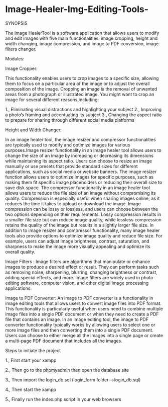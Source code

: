 # Image-Healer-Img-Editing-Tools-

SYNOPSIS 

  The Image HealerTool is a software application that allows users to modify and edit images with five main functionalities: image cropping, height and width changing, image compression, and image to PDF conversion, image filters changer.

Modules:

Image Cropper: 

  This functionality enables users to crop images to a specific size, allowing them to focus on a particular area of the image or to adjust the overall composition of the image. Cropping an image is the removal of unwanted areas from a photograph or illustrated image. You might want to crop an image for several different reasons,including:
  
 1., Eliminating visual distractions and highlighting your subject
 2., Improving a photo’s framing and accentuating its subject
 3., Changing the aspect ratio to prepare for sharing through different social media platforms

Height and Width Changer:

  In an image healer tool, the image resizer and compressor functionalities are typically used to modify and optimize images for various purposes.Image resizer functionality in an image healer  tool allows users to change the size of an image by increasing or decreasing its dimensions while maintaining its aspect ratio. Users can choose to resize an image manually or use presets that provide standard sizes for different applications, such as social media or website banners. The image resizer function allows users to optimize images for specific purposes, such as making them fit specific image placeholders or reducing their overall size to save disk space.
  The compressor functionality in an image healer  tool allows users to reduce the file size of an image without compromising its quality. Compression is especially useful when sharing images online, as it reduces the time it takes to upload or download the image. Image compression can be lossy or lossless, and users can choose between the two options depending on their requirements. Lossy compression results in a smaller file size but can reduce image quality, while lossless compression retains the quality of the image but results in a slightly larger file size.
  In addition to image resizer and compressor functionality, many image healer  tools also provide options to optimize image quality and reduce file size. For example, users can adjust image brightness, contrast, saturation, and sharpness to make the image more visually appealing and optimize its overall quality.

Image Filters :
  Image filters are algorithms that manipulate or enhance images to produce a desired effect or result. They can perform tasks such as removing noise, sharpening, blurring, changing brightness or contrast, adding special effects, and more. Image filters are widely used in photo editing software, computer vision, and other digital image processing applications.

Image to PDF Converter:
  An image to PDF converter is a functionality in image editing tools that allows users to convert image files into PDF format. This functionality is particularly useful when users need to combine multiple image files into a single PDF document or when they need to create a PDF file that contains an image.
In an image editing tool, the image to PDF converter functionality typically works by allowing users to select one or more image files and then converting them into a single PDF document. Users can choose to either merge all the images into a single page or create a multi-page PDF document that includes all the images.


Steps to initiate the project

1., First start your xampp

2., Then go to the phpmyadmin then open the database site

3., Then import the login_db.sql (login_form folder-->login_db.sql) 

4., Then start the xampp

5., Finally run the index.php script in your web browsers



